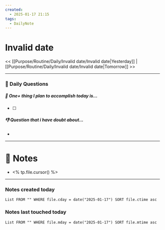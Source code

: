 ```yaml
---
created:
  - 2025-01-17 21:15
tags:
  - DailyNote
---
```



# Invalid date

<< [[Purpose/Routine/Daily/Invalid date/Invalid date|Yesterday]] | [[Purpose/Routine/Daily/Invalid date/Invalid date|Tomorrow]] >>

---
### 📅 Daily Questions

##### 🚀 One+ thing I plan to accomplish today is...
- [ ] 

##### 👎 Question that i have doubt about...
- 

---
# 📝 Notes
- <% tp.file.cursor() %>

---
### Notes created today
```dataview
List FROM "" WHERE file.cday = date("2025-01-17") SORT file.ctime asc
```

### Notes last touched today
```dataview
List FROM "" WHERE file.mday = date("2025-01-17") SORT file.mtime asc
```
